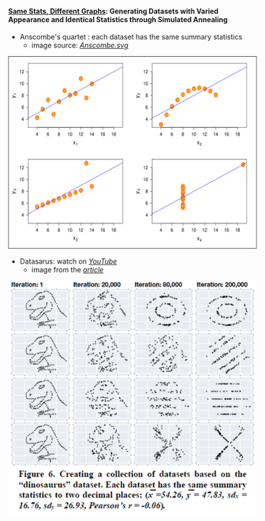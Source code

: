 #### [Same Stats, Different Graphs](https://www.autodeskresearch.com/publications/samestats): Generating Datasets with Varied Appearance and Identical Statistics through Simulated Annealing

* Anscombe's quartet : each dataset has the same summary statistics
  * image source: [_Anscombe.svg_](https://commons.wikimedia.org/wiki/File:Anscombe.svg)

![](/ThematicMapping-Viz.md/Anscombe.svg.png)

* Datasarus: watch on [_YouTube_](https://www.youtube.com/watch?v=DbJyPELmhJc)
  * image from the [_article_](https://leee5.github.io/Summary-of-Geo460-560-Spr.-2017-/ThematicMapping-Viz.md/SameStats-DifferentGraphs.pdf)

![](/ThematicMapping-Viz.md/dataSaurus.png)

